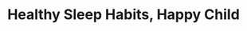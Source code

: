 ---
title: "Healthy Sleep Habits, Happy Child"
slug: "healthy-sleep-habits-happy-child"
subtitle: ""
publisher: "Ballatine Books"
published: "2005"
asin: "0345486455"
authors: 
  - marc-weissbluth
started: "2016-04-30"
start_year: "2016"
finished: ""
---